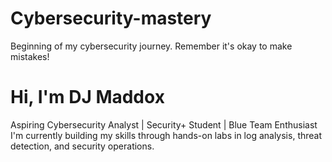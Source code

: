 # Cybersecurity-mastery
Beginning of my cybersecurity journey. Remember it's okay to make mistakes!
# Hi, I'm DJ Maddox
Aspiring Cybersecurity Analyst | Security+ Student | Blue Team Enthusiast 
I'm currently building my skills through hands-on labs in log analysis, threat detection, and security operations. 
